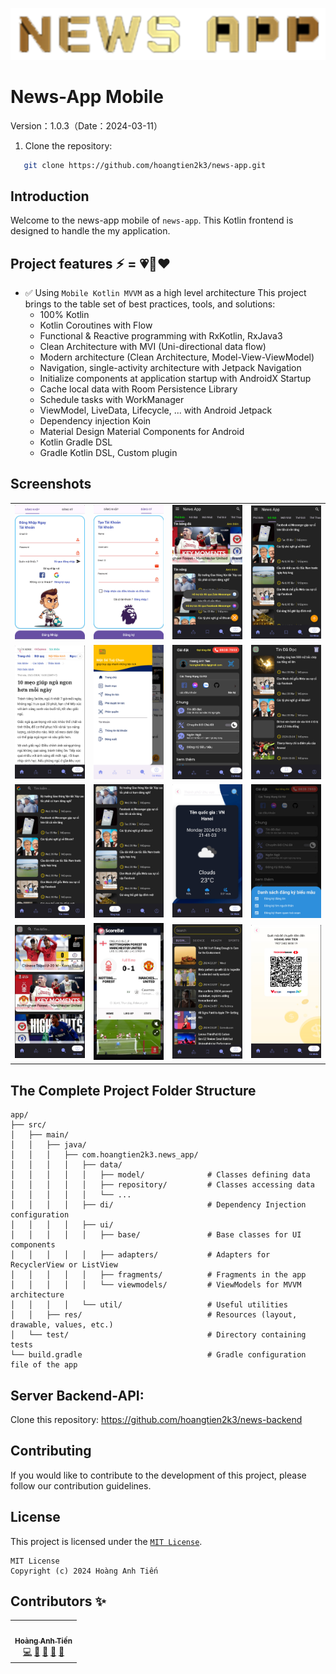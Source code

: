 ![name_logo](screenshots/name_logo.png)

# News-App Mobile
Version：1.0.3（Date：2024-03-11）

1. Clone the repository:
```bash
   git clone https://github.com/hoangtien2k3/news-app.git
```

## Introduction
Welcome to the news-app mobile of `news-app`. This Kotlin frontend is designed to handle the my application.

## Project features ⚡ = 💗💎❤️
- ✅ Using `Mobile Kotlin MVVM` as a high level architecture
  This project brings to the table set of best practices, tools, and solutions:
  - 100% Kotlin
  - Kotlin Coroutines with Flow
  - Functional & Reactive programming with RxKotlin, RxJava3
  - Clean Architecture with MVI (Uni-directional data flow)
  - Modern architecture (Clean Architecture, Model-View-ViewModel)
  - Navigation, single-activity architecture with Jetpack Navigation
  - Initialize components at application startup with AndroidX Startup
  - Cache local data with Room Persistence Library
  - Schedule tasks with WorkManager
  - ViewModel, LiveData, Lifecycle, ... with Android Jetpack
  - Dependency injection Koin
  - Material Design Material Components for Android
  - Kotlin Gradle DSL
  - Gradle Kotlin DSL, Custom plugin

## Screenshots

|                         |                         |                         |                         |
|:-----------------------:|          :---:          |        :---:            |:-----------------------:|
| ![](screenshots/1.jpg)  | ![](screenshots/2.jpg) | ![](screenshots/3.jpg) | ![](screenshots/4.jpg) |
| ![](screenshots/5.jpg) | ![](screenshots/6.jpg) | ![](screenshots/7.jpg) | ![](screenshots/8.jpg) |
| ![](screenshots/9.jpg) | ![](screenshots/10.jpg) | ![](screenshots/11.jpg) | ![](screenshots/12.jpg) |
| ![](screenshots/13.jpg) | ![](screenshots/14.jpg) | ![](screenshots/15.jpg) | ![](screenshots/16.png) |


## The Complete Project Folder Structure
```text
app/
├── src/
│   ├── main/
│   │   ├── java/
│   │   │   ├── com.hoangtien2k3.news_app/
│   │   │   │   ├── data/
│   │   │   │   │   ├── model/              # Classes defining data
│   │   │   │   │   ├── repository/         # Classes accessing data
│   │   │   │   │   └── ...
│   │   │   │   ├── di/                     # Dependency Injection configuration
│   │   │   │   ├── ui/
│   │   │   │   │   ├── base/               # Base classes for UI components
│   │   │   │   │   ├── adapters/           # Adapters for RecyclerView or ListView
│   │   │   │   │   ├── fragments/          # Fragments in the app
│   │   │   │   │   └── viewmodels/         # ViewModels for MVVM architecture
│   │   │   │   └── util/                   # Useful utilities
│   │   ├── res/                            # Resources (layout, drawable, values, etc.)
│   └── test/                               # Directory containing tests
└── build.gradle                            # Gradle configuration file of the app
```

## Server Backend-API:
Clone this repository: https://github.com/hoangtien2k3/news-backend

## Contributing
If you would like to contribute to the development of this project, please follow our contribution guidelines.

## License
This project is licensed under the [`MIT License`](LICENSE).
```text
MIT License
Copyright (c) 2024 Hoàng Anh Tiến
```

## Contributors ✨

<!-- ALL-CONTRIBUTORS-LIST:START - Do not remove or modify this section -->
<!-- prettier-ignore-start -->
<!-- markdownlint-disable -->
<table>
  <tr>
    <td align="center"><a href="https://www.linkedin.com/in/hoangtien2k3/"><img src="https://avatars.githubusercontent.com/u/122768076?v=4?s=100" width="100px;" alt=""/><br /><sub><b>Hoàng Anh Tiến</b></sub></a><br /><a href="https://github.com/hoangtien2k3/news-app/commits?author=hoc081098" title="Code">💻</a> <a href="#maintenance-hoangtien2k3" title="Maintenance">🚧</a> <a href="#ideas-hoangtien2k3" title="Ideas, Planning, & Feedback">🤔</a> <a href="#design-hoangtien2k3" title="Design">🎨</a> <a href="https://github.com/hoangtien2k3/news-app/issues?q=author%hoangtien2k3" title="Bug reports">🐛</a></td>
  </tr>
</table>

<!-- markdownlint-restore -->
<!-- prettier-ignore-end -->

<!-- ALL-CONTRIBUTORS-LIST:END -->

